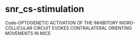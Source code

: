 # snr_cs-stimulation
Code-OPTOGENETIC ACTIVATION OF THE INHIBITORY NIGRO-COLLICULAR CIRCUIT EVOKES CONTRALATERAL ORIENTING MOVEMENTS IN MICE 
